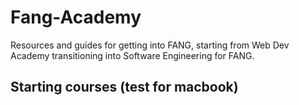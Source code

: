 # Fang-Academy
Resources and guides for getting into FANG, starting from Web Dev Academy transitioning into Software Engineering for FANG.

## Starting courses (test for macbook)

